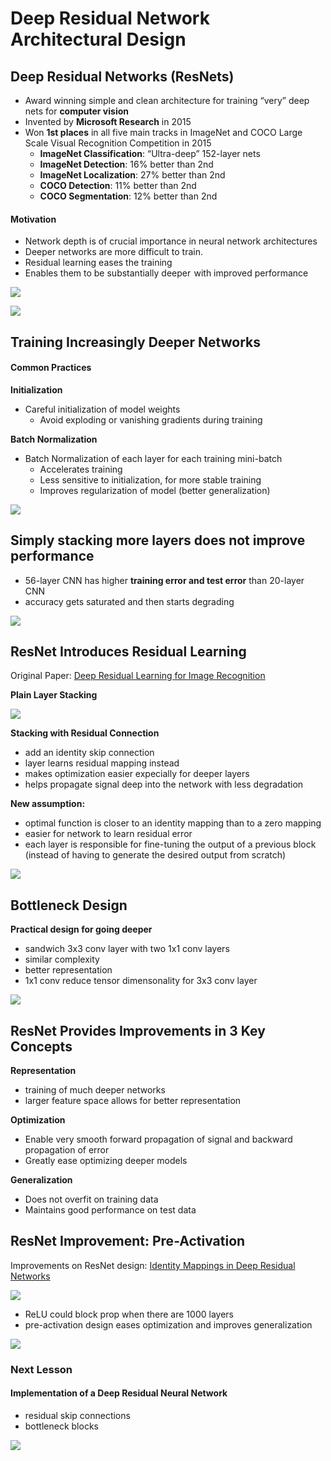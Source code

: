 # Deep Residual Network Architectural Design

## Deep Residual Networks \(ResNets\)

* Award winning    simple    and    clean    architecture for    training    “very”    deep    nets for **computer vision**
* Invented by **Microsoft Research** in 2015
* Won **1st places**    in    all    five main tracks in ImageNet and COCO Large Scale Visual Recognition Competition in 2015
  * **ImageNet    Classification**:    “Ultra-deep”    152-layer nets    
  * **ImageNet    Detection**: 16% better    than    2nd
  * **ImageNet    Localization**: 27% better    than    2nd
  * **COCO    Detection**: 11% better    than    2nd
  * **COCO    Segmentation**: 12% better    than    2nd

#### Motivation

* Network depth is of crucial importance in neural network architectures
* Deeper networks are more difficult to train.
* Residual learning eases the training
* Enables them to be substantially deeper  with improved performance

![](../../../../.gitbook/assets/resnet-results.png)

![](../../../../.gitbook/assets/resnet-coco.png)

## Training Increasingly Deeper Networks

#### Common Practices

**Initialization**

* Careful initialization of model weights
  * Avoid exploding or vanishing gradients during training

**Batch Normalization**

* Batch Normalization of each layer for each training mini-batch
  * Accelerates training
  * Less sensitive to initialization, for more stable training
  * Improves regularization of model \(better generalization\)

![](../../../../.gitbook/assets/bn.png)

## Simply stacking    more layers does not improve performance

* 56-layer    CNN    has    higher    **training error and    test    error**    than    20-layer    CNN
* accuracy gets saturated and then starts degrading

![](../../../../.gitbook/assets/stacking.png)

## ResNet Introduces Residual Learning

Original Paper: [Deep Residual Learning for Image Recognition](https://arxiv.org/pdf/1512.03385.pdf)

 **Plain Layer Stacking**

![](../../../../.gitbook/assets/plain-stack.png)

 **Stacking with Residual Connection**

* add an identity skip connection
* layer learns residual mapping instead
* makes optimization easier expecially for deeper layers
* helps propagate signal deep into the network with less degradation

**New assumption:**

* optimal function is closer to an identity mapping than to a zero mapping
* easier for network to learn residual error
* each layer is responsible for fine-tuning the output of a previous block \(instead of having to generate the desired output from scratch\)

![](../../../../.gitbook/assets/residual-stack.png)

## Bottleneck Design

 **Practical design for going deeper**

* sandwich 3x3 conv layer with two 1x1 conv layers
* similar complexity
* better representation
* 1x1 conv reduce tensor dimensonality for 3x3 conv layer

![](../../../../.gitbook/assets/bottleneck.png)

## ResNet Provides Improvements in 3 Key Concepts

**Representation**

* training of much deeper networks
* larger feature space allows for better representation

**Optimization**

* Enable very smooth forward propagation of signal and backward propagation of error
* Greatly    ease    optimizing    deeper models

**Generalization**

* Does not overfit on training data
* Maintains good performance on test data

## ResNet Improvement: Pre-Activation

Improvements on ResNet design: [Identity Mappings in Deep Residual Networks](https://arxiv.org/pdf/1603.05027.pdf)

![](../../../../.gitbook/assets/pre-activation.png)

* ReLU    could    block    prop    when    there    are    1000    layers
* pre-activation    design    eases    optimization    and    improves    generalization

![](../../../../.gitbook/assets/pre-activation-results.png)

### Next Lesson

#### Implementation of a Deep Residual Neural Network

* residual skip connections
* bottleneck blocks

![](../../images/divider.png)

